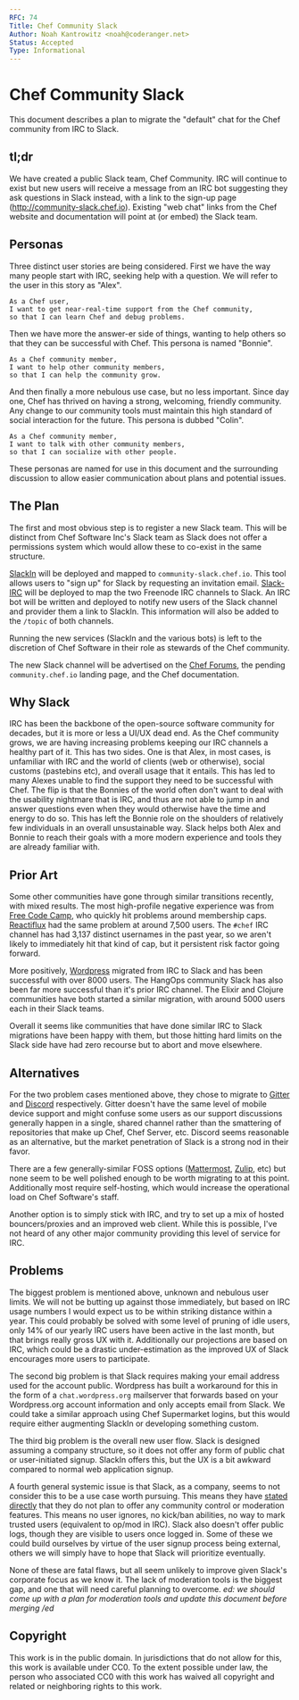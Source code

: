 ```yaml
---
RFC: 74
Title: Chef Community Slack
Author: Noah Kantrowitz <noah@coderanger.net>
Status: Accepted
Type: Informational
---
```


# Chef Community Slack

This document describes a plan to migrate the "default" chat for the Chef
community from IRC to Slack.

## tl;dr

We have created a public Slack team, Chef Community. IRC will continue to exist
but new users will receive a message from an IRC bot suggesting they ask questions
in Slack instead, with a link to the sign-up page
(http://community-slack.chef.io). Existing "web chat" links from the Chef
website and documentation will point at (or embed) the Slack team.

## Personas

Three distinct user stories are being considered. First we have the way many
people start with IRC, seeking help with a question. We will refer to the user
in this story as "Alex".

    As a Chef user,
    I want to get near-real-time support from the Chef community,
    so that I can learn Chef and debug problems.

Then we have more the answer-er side of things, wanting to help others so that
they can be successful with Chef. This persona is named "Bonnie".

    As a Chef community member,
    I want to help other community members,
    so that I can help the community grow.

And then finally a more nebulous use case, but no less important. Since day one,
Chef has thrived on having a strong, welcoming, friendly community. Any change
to our community tools must maintain this high standard of social interaction
for the future. This persona is dubbed "Colin".

    As a Chef community member,
    I want to talk with other community members,
    so that I can socialize with other people.

These personas are named for use in this document and the surrounding discussion
to allow easier communication about plans and potential issues.

## The Plan

The first and most obvious step is to register a new Slack team. This will be
distinct from Chef Software Inc's Slack team as Slack does not offer a
permissions system which would allow these to co-exist in the same structure.

[SlackIn](https://github.com/rauchg/slackin) will be deployed and mapped to
`community-slack.chef.io`. This tool allows users to "sign up" for Slack by
requesting an invitation email.
[Slack-IRC](https://github.com/ekmartin/slack-irc) will be deployed to map the
two Freenode IRC channels to Slack. An IRC bot will be written and deployed to
notify new users of the Slack channel and provider them a link to SlackIn. This
information will also be added to the `/topic` of both channels.

Running the new services (SlackIn and the various bots) is left to the discretion
of Chef Software in their role as stewards of the Chef community.

The new Slack channel will be advertised on the [Chef
Forums](https://discourse.chef.io), the pending `community.chef.io` landing
page, and the Chef documentation.

## Why Slack

IRC has been the backbone of the open-source software community for decades,
but it is more or less a UI/UX dead end. As the Chef community grows, we are
having increasing problems keeping our IRC channels a healthy part of it. This
has two sides. One is that Alex, in most cases, is unfamiliar with IRC and the
world of clients (web or otherwise), social customs (pastebins etc), and overall
usage that it entails. This has led to many Alexes unable to find the support
they need to be successful with Chef. The flip is that the Bonnies of the world
often don't want to deal with the usability nightmare that is IRC, and thus are
not able to jump in and answer questions even when they would otherwise have the
time and energy to do so. This has left the Bonnie role on the shoulders of
relatively few individuals in an overall unsustainable way. Slack helps both
Alex and Bonnie to reach their goals with a more modern experience and tools
they are already familiar with.

## Prior Art

Some other communities have gone through similar transitions recently, with
mixed results. The most high-profile negative experience was from [Free Code Camp](http://blog.freecodecamp.com/2015/06/so-yeah-we-tried-slack-and-we-deeply-regretted-it.html),
who quickly hit problems around membership caps. [Reactiflux](https://facebook.github.io/react/blog/2015/10/19/reactiflux-is-moving-to-discord.html)
had the same problem at around 7,500 users. The `#chef` IRC channel has had
3,137 distinct usernames in the past year, so we aren't likely to immediately
hit that kind of cap, but it persistent risk factor going forward.

More positively, [Wordpress](https://make.wordpress.org/chat/) migrated from
IRC to Slack and has been successful with over 8000 users. The HangOps community
Slack has also been far more successful than it's prior IRC channel. The Elixir
and Clojure communities have both started a similar migration, with around 5000
users each in their Slack teams.

Overall it seems like communities that have done similar IRC to Slack migrations
have been happy with them, but those hitting hard limits on the Slack side have
had zero recourse but to abort and move elsewhere.

## Alternatives

For the two problem cases mentioned above, they chose to migrate to [Gitter](https://gitter.im/)
and [Discord](https://discordapp.com/) respectively. Gitter doesn't have the
same level of mobile device support and might confuse some users as our
support discussions generally happen in a single, shared channel rather than
the smattering of repositories that make up Chef, Chef Server, etc. Discord
seems reasonable as an alternative, but the market penetration of Slack is a
strong nod in their favor.

There are a few generally-similar FOSS options
([Mattermost](http://www.mattermost.org/), [Zulip](https://www.zulip.org/), etc)
but none seem to be well polished enough to be worth migrating to at this point.
Additionally most require self-hosting, which would increase the operational
load on Chef Software's staff.

Another option is to simply stick with IRC, and try to set up a mix of hosted
bouncers/proxies and an improved web client. While this is possible, I've not
heard of any other major community providing this level of service for IRC.

## Problems

The biggest problem is mentioned above, unknown and nebulous user limits. We
will not be butting up against those immediately, but based on IRC usage numbers
I would expect us to be within striking distance within a year. This could
probably be solved with some level of pruning of idle users, only 14% of our
yearly IRC users have been active in the last month, but that brings really
gross UX with it. Additionally our projections are based on IRC, which could be
a drastic under-estimation as the improved UX of Slack encourages more users to
participate.

The second big problem is that Slack requires making your email address used
for the account public. Wordpress has built a workaround for this in the form
of a `chat.wordpress.org` mailserver that forwards based on your Wordpress.org
account information and only accepts email from Slack. We could take a similar
approach using Chef Supermarket logins, but this would require either augmenting
SlackIn or developing something custom.

The third big problem is the overall new user flow. Slack is designed assuming
a company structure, so it does not offer any form of public chat or
user-initiated signup. SlackIn offers this, but the UX is a bit awkward compared
to normal web application signup.

A fourth general systemic issue is that Slack, as a company, seems to not
consider this to be a use case worth pursuing. This means they have [stated
directly](https://www.quora.com/Is-there-a-way-to-ignore-certain-users-in-Slack)
that they do not plan to offer any community control or moderation features.
This means no user ignores, no kick/ban abilities, no way to mark trusted users
(equivalent to op/mod in IRC). Slack also doesn't offer public logs, though they
are visible to users once logged in. Some of these we could build ourselves by
virtue of the user signup process being external, others we will simply have to
hope that Slack will prioritize eventually.

None of these are fatal flaws, but all seem unlikely to improve given Slack's
corporate focus as we know it. The lack of moderation tools is the biggest gap,
and one that will need careful planning to overcome. _ed: we should come up with
a plan for moderation tools and update this document before merging /ed_

## Copyright

This work is in the public domain. In jurisdictions that do not allow for this,
this work is available under CC0. To the extent possible under law, the person
who associated CC0 with this work has waived all copyright and related or
neighboring rights to this work.
